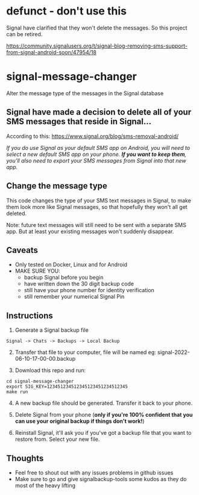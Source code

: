 # defunct - don't use this

Signal have clarified that they won't delete the messages. So this project can be retired.

https://community.signalusers.org/t/signal-blog-removing-sms-support-from-signal-android-soon/47954/18




# signal-message-changer

Alter the message type of the messages in the Signal database


## Signal have made a decision to delete all of your **SMS messages** that reside in Signal...

According to this: https://www.signal.org/blog/sms-removal-android/

*If you do use Signal as your default SMS app on Android, you will need to select a new default SMS app on your phone. **If you want to keep them**, you’ll also need to export your SMS messages from Signal into that new app.*


## Change the message type

This code changes the type of your SMS text messages in Signal, to make them
look more like Signal messages, so that hopefully they won't all get deleted.

Note: future text messages will still need to be sent with a separate SMS app.
But at least your existing messages won't suddenly disappear.

## Caveats

 * Only tested on Docker, Linux and for Android
 * MAKE SURE YOU:
     - backup Signal before you begin
     - have written down the 30 digit backup code
     - still have your phone number for identity verification
     - still remember your numerical Signal Pin


## Instructions

1. Generate a Signal backup file

```
Signal -> Chats -> Backups -> Local Backup
```

2. Transfer that file to your computer, file will be named eg: signal-2022-06-10-17-00-00.backup

3. Download this repo and run:

```
cd signal-message-changer
export SIG_KEY=123451234512345123451234512345
make run
```

4. A new backup file should be generated. Transfer it back to your phone.

5. Delete Signal from your phone (**only if you're 100% confident that you can use your original backup if things don't work!**)

6. Reinstall Signal, it'll ask you if you've got a backup file that you want to restore from. Select your new file.


## Thoughts
* Feel free to shout out with any issues problems in github issues
* Make sure to go and give signalbackup-tools some kudos as they do most of the heavy lifting
